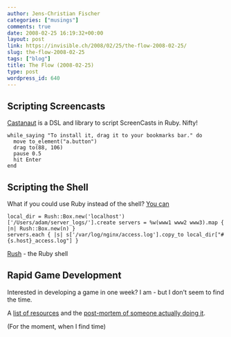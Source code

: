 ```yaml
---
author: Jens-Christian Fischer
categories: ["musings"]
comments: true
date: 2008-02-25 16:19:32+00:00
layout: post
link: https://invisible.ch/2008/02/25/the-flow-2008-02-25/
slug: the-flow-2008-02-25
tags: ["blog"]
title: The Flow (2008-02-25)
type: post
wordpress_id: 640
---
```


Scripting Screencasts
---------------------

[Castanaut][1] is a DSL and library to script ScreenCasts in Ruby. Nifty!

    while_saying "To install it, drag it to your bookmarks bar." do
      move to_element("a.button")
      drag to(88, 106)
      pause 0.5
      hit Enter
    end


Scripting the Shell
-------------------

What if you could use Ruby instead of the shell? [You can][2] 

    local_dir = Rush::Box.new('localhost')['/Users/adam/server_logs/'].create servers = %w(www1 www2 www3).map { |n| Rush::Box.new(n) }
    servers.each { |s| s['/var/log/nginx/access.log'].copy_to local_dir["#{s.host}_access.log"] } 

[Rush][3] - the Ruby shell

Rapid Game Development
----------------------

Interested in developing a game in one week? I am - but I don't seem to find the time. 

A [list of resources][4] and the [post-mortem of someone actually doing it][5].

(For the moment, when I find time)

[1]: https://gadgets.inventivelabs.com.au/castanaut
[2]: https://adam.blog.heroku.com/past/2008/2/19/rush_the_ruby_shell/
[3]: https://rush.heroku.com/
[4]: https://www.kloonigames.com/blog/2006/09
[5]: https://www.gamedev.net/reference/articles/article2259.asp

